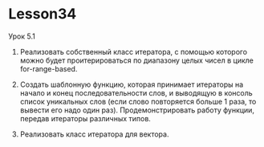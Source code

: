 # Lesson34
Урок 5.1
1. Реализовать собственный класс итератора, с помощью которого можно будет проитерироваться по диапазону целых чисел в цикле for-range-based.

2. Создать шаблонную функцию, которая принимает итераторы на начало и конец последовательности слов,
и выводящую в консоль список уникальных слов (если слово повторяется больше 1 раза, то вывести его надо один раз).
Продемонстрировать работу функции, передав итераторы различных типов.

3. Реализовать класс итератора для вектора.
